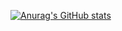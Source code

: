 [![Anurag's GitHub stats](https://github-readme-stats.vercel.app/api?username=all4nitrous)](https://github.com/anuraghazra/github-readme-stats)
